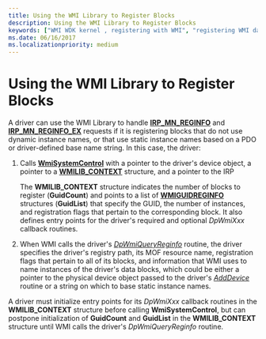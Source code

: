 ```yaml
---
title: Using the WMI Library to Register Blocks
description: Using the WMI Library to Register Blocks
keywords: ["WMI WDK kernel , registering with WMI", "registering WMI data providers", "data providers WDK WMI", "driver registrations WDK WMI", "event blocks WDK WMI", "blocks WDK WMI", "IRP_MN_REGINFO", "IRP_MN_REGINFO_EX", "registering blocks"]
ms.date: 06/16/2017
ms.localizationpriority: medium
---
```


# Using the WMI Library to Register Blocks





A driver can use the WMI Library to handle [**IRP\_MN\_REGINFO**](./irp-mn-reginfo.md) and [**IRP\_MN\_REGINFO\_EX**](./irp-mn-reginfo-ex.md) requests if it is registering blocks that do not use dynamic instance names, or that use static instance names based on a PDO or driver-defined base name string. In this case, the driver:

1.  Calls [**WmiSystemControl**](/windows-hardware/drivers/ddi/wmilib/nf-wmilib-wmisystemcontrol) with a pointer to the driver's device object, a pointer to a [**WMILIB\_CONTEXT**](/windows-hardware/drivers/ddi/wmilib/ns-wmilib-_wmilib_context) structure, and a pointer to the IRP

    The **WMILIB\_CONTEXT** structure indicates the number of blocks to register (**GuidCount**) and points to a list of [**WMIGUIDREGINFO**](/windows-hardware/drivers/ddi/wmilib/ns-wmilib-_wmiguidreginfo) structures (**GuidList**) that specify the GUID, the number of instances, and registration flags that pertain to the corresponding block. It also defines entry points for the driver's required and optional *DpWmiXxx* callback routines.

2.  When WMI calls the driver's [*DpWmiQueryReginfo*](/windows-hardware/drivers/ddi/wmilib/nc-wmilib-wmi_query_reginfo_callback) routine, the driver specifies the driver's registry path, its MOF resource name, registration flags that pertain to all of its blocks, and information that WMI uses to name instances of the driver's data blocks, which could be either a pointer to the physical device object passed to the driver's [*AddDevice*](/windows-hardware/drivers/ddi/wdm/nc-wdm-driver_add_device) routine or a string on which to base static instance names.

A driver must initialize entry points for its *DpWmiXxx* callback routines in the **WMILIB\_CONTEXT** structure before calling **WmiSystemControl**, but can postpone initialization of **GuidCount** and **GuidList** in the **WMILIB\_CONTEXT** structure until WMI calls the driver's *DpWmiQueryReginfo* routine.

 

